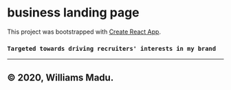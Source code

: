 # business landing page

This project was bootstrapped with [Create React App](https://github.com/facebook/create-react-app).

### `Targeted towards driving recruiters' interests in my brand`

---

## &copy; 2020, Williams Madu.
